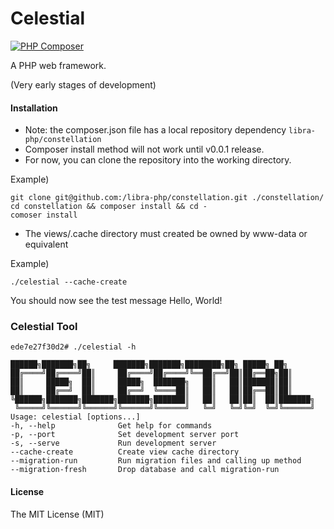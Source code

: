# Celestial
[![PHP Composer](https://github.com/libra-php/constellation/actions/workflows/php.yml/badge.svg?branch=main)](https://github.com/libra-php/constellation/actions/workflows/php.yml)

A PHP web framework.

(Very early stages of development)

#### Installation
- Note: the composer.json file has a local repository dependency `libra-php/constellation`
- Composer install method will not work until v0.0.1 release.
- For now, you can clone the repository into the working directory.

Example)
```
git clone git@github.com:/libra-php/constellation.git ./constellation/
cd constellation && composer install && cd -
comoser install
```

- The views/.cache directory must created be owned by www-data or equivalent

Example)
```
./celestial --cache-create
```

You should now see the test message Hello, World!


### Celestial Tool
```
ede7e27f30d2# ./celestial -h            

██████╗███████╗██╗     ███████╗███████╗████████╗██╗ █████╗ ██╗     
██╔════╝██╔════╝██║     ██╔════╝██╔════╝╚══██╔══╝██║██╔══██╗██║     
██║     █████╗  ██║     █████╗  ███████╗   ██║   ██║███████║██║     
██║     ██╔══╝  ██║     ██╔══╝  ╚════██║   ██║   ██║██╔══██║██║     
╚██████╗███████╗███████╗███████╗███████║   ██║   ██║██║  ██║███████╗
 ╚═════╝╚══════╝╚══════╝╚══════╝╚══════╝   ╚═╝   ╚═╝╚═╝  ╚═╝╚══════╝
Usage: celestial [options...]
-h, --help              Get help for commands
-p, --port              Set development server port
-s, --serve             Run development server
--cache-create          Create view cache directory
--migration-run         Run migration files and calling up method
--migration-fresh       Drop database and call migration-run
```


#### License
The MIT License (MIT)
